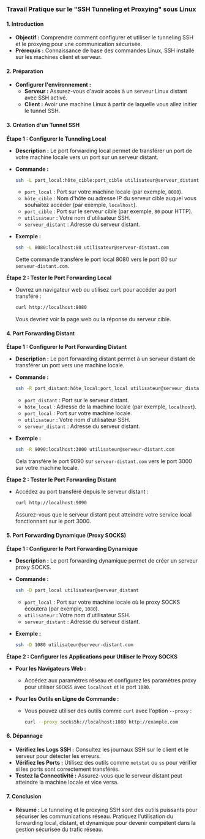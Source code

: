 

### Travail Pratique sur le "SSH Tunneling et Proxying" sous Linux

#### 1. **Introduction**

- **Objectif :** Comprendre comment configurer et utiliser le tunneling SSH et le proxying pour une communication sécurisée.
- **Prérequis :** Connaissance de base des commandes Linux, SSH installé sur les machines client et serveur.

#### 2. **Préparation**

- **Configurer l'environnement :**
  - **Serveur :** Assurez-vous d'avoir accès à un serveur Linux distant avec SSH activé.
  - **Client :** Avoir une machine Linux à partir de laquelle vous allez initier le tunnel SSH.

#### 3. **Création d'un Tunnel SSH**

**Étape 1 : Configurer le Tunneling Local**

- **Description :** Le port forwarding local permet de transférer un port de votre machine locale vers un port sur un serveur distant.

- **Commande :**
  ```bash
  ssh -L port_local:hôte_cible:port_cible utilisateur@serveur_distant
  ```
  - `port_local` : Port sur votre machine locale (par exemple, `8080`).
  - `hôte_cible` : Nom d'hôte ou adresse IP du serveur cible auquel vous souhaitez accéder (par exemple, `localhost`).
  - `port_cible` : Port sur le serveur cible (par exemple, `80` pour HTTP).
  - `utilisateur` : Votre nom d'utilisateur SSH.
  - `serveur_distant` : Adresse du serveur distant.

- **Exemple :**
  ```bash
  ssh -L 8080:localhost:80 utilisateur@serveur-distant.com
  ```
  Cette commande transfère le port local 8080 vers le port 80 sur `serveur-distant.com`.

**Étape 2 : Tester le Port Forwarding Local**

- Ouvrez un navigateur web ou utilisez `curl` pour accéder au port transféré :
  ```bash
  curl http://localhost:8080
  ```
  Vous devriez voir la page web ou la réponse du serveur cible.

#### 4. **Port Forwarding Distant**

**Étape 1 : Configurer le Port Forwarding Distant**

- **Description :** Le port forwarding distant permet à un serveur distant de transférer un port vers une machine locale.

- **Commande :**
  ```bash
  ssh -R port_distant:hôte_local:port_local utilisateur@serveur_distant
  ```
  - `port_distant` : Port sur le serveur distant.
  - `hôte_local` : Adresse de la machine locale (par exemple, `localhost`).
  - `port_local` : Port sur votre machine locale.
  - `utilisateur` : Votre nom d'utilisateur SSH.
  - `serveur_distant` : Adresse du serveur distant.

- **Exemple :**
  ```bash
  ssh -R 9090:localhost:3000 utilisateur@serveur-distant.com
  ```
  Cela transfère le port 9090 sur `serveur-distant.com` vers le port 3000 sur votre machine locale.

**Étape 2 : Tester le Port Forwarding Distant**

- Accédez au port transféré depuis le serveur distant :
  ```bash
  curl http://localhost:9090
  ```
  Assurez-vous que le serveur distant peut atteindre votre service local fonctionnant sur le port 3000.

#### 5. **Port Forwarding Dynamique (Proxy SOCKS)**

**Étape 1 : Configurer le Port Forwarding Dynamique**

- **Description :** Le port forwarding dynamique permet de créer un serveur proxy SOCKS.

- **Commande :**
  ```bash
  ssh -D port_local utilisateur@serveur_distant
  ```
  - `port_local` : Port sur votre machine locale où le proxy SOCKS écoutera (par exemple, `1080`).
  - `utilisateur` : Votre nom d'utilisateur SSH.
  - `serveur_distant` : Adresse du serveur distant.

- **Exemple :**
  ```bash
  ssh -D 1080 utilisateur@serveur-distant.com
  ```

**Étape 2 : Configurer les Applications pour Utiliser le Proxy SOCKS**

- **Pour les Navigateurs Web :**
  - Accédez aux paramètres réseau et configurez les paramètres proxy pour utiliser `SOCKS5` avec `localhost` et le port `1080`.

- **Pour les Outils en Ligne de Commande :**
  - Vous pouvez utiliser des outils comme `curl` avec l'option `--proxy` :
    ```bash
    curl --proxy socks5h://localhost:1080 http://example.com
    ```

#### 6. **Dépannage**

- **Vérifiez les Logs SSH :** Consultez les journaux SSH sur le client et le serveur pour détecter les erreurs.
- **Vérifiez les Ports :** Utilisez des outils comme `netstat` ou `ss` pour vérifier si les ports sont correctement transférés.
- **Testez la Connectivité :** Assurez-vous que le serveur distant peut atteindre la machine locale et vice versa.

#### 7. **Conclusion**

- **Résumé :** Le tunneling et le proxying SSH sont des outils puissants pour sécuriser les communications réseau. Pratiquez l'utilisation du forwarding local, distant, et dynamique pour devenir compétent dans la gestion sécurisée du trafic réseau.
